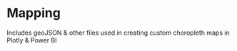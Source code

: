 # Mapping
Includes geoJSON & other files used in creating custom choropleth maps in Plotly & Power BI
